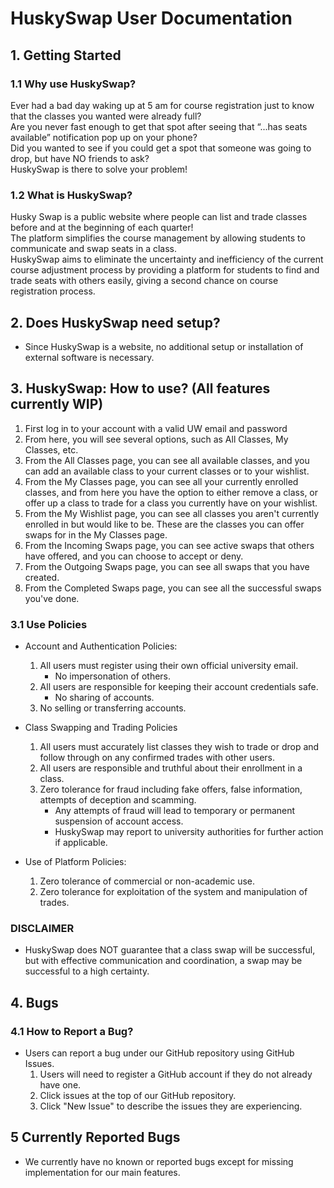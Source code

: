 # HuskySwap User Documentation

## 1. Getting Started
### 1.1 Why use HuskySwap?
Ever had a bad day waking up at 5 am for course registration just to know that the classes you wanted were already full? <br />
Are you never fast enough to get that spot after seeing that “...has seats available” notification pop up on your phone? <br />
Did you wanted to see if you could get a spot that someone was going to drop, but have NO friends to ask? <br />
HuskySwap is there to solve your problem!

### 1.2 What is HuskySwap?
Husky Swap is a public website where people can list and trade classes before and at the beginning of each quarter! <br />
The platform simplifies the course management by allowing students to communicate and swap seats in a class. <br />
HuskySwap aims to eliminate the uncertainty and inefficiency of the current course adjustment process by providing a platform for students to find and trade seats with others easily, giving a second chance on course registration process.


## 2. Does HuskySwap need setup?
- Since HuskySwap is a website, no additional setup or installation of external software is necessary.


## 3. HuskySwap: How to use? (All features currently WIP)
1. First log in to your account with a valid UW email and password
2. From here, you will see several options, such as All Classes, My Classes, etc.
3. From the All Classes page, you can see all available classes, and you can add an available class to your current classes or to your wishlist. 
4. From the My Classes page, you can see all your currently enrolled classes, and from here you have the option to either remove a class, or
   offer up a class to trade for a class you currently have on your wishlist. 
6. From the My Wishlist page, you can see all classes you aren't currently enrolled in but would like to be. These are the classes you
   can offer swaps for in the My Classes page. 
8. From the Incoming Swaps page, you can see active swaps that others have offered, and you can choose to accept or deny. 
9. From the Outgoing Swaps page, you can see all swaps that you have created.
10. From the Completed Swaps page, you can see all the successful swaps you've done. 

### 3.1 Use Policies
- Account and Authentication Policies:
  1. All users must register using their own official university email.
      - No impersonation of others.
  2. All users are responsible for keeping their account credentials safe.
      - No sharing of accounts.
  3. No selling or transferring accounts.

- Class Swapping and Trading Policies
  1. All users must accurately list classes they wish to trade or drop and follow through on any confirmed trades with other users.
  2. All users are responsible and truthful about their enrollment in a class.
  3. Zero tolerance for fraud including fake offers, false information, attempts of deception and scamming.
       - Any attempts of fraud will lead to temporary or permanent suspension of account access.
       - HuskySwap may report to university authorities for further action if applicable.

- Use of Platform Policies:
  1. Zero tolerance of commercial or non-academic use.
  2. Zero tolerance for exploitation of the system and manipulation of trades.

### DISCLAIMER
- HuskySwap does NOT guarantee that a class swap will be successful, but with effective communication and coordination, a swap may be successful to a high certainty.


## 4. Bugs
### 4.1 How to Report a Bug?
- Users can report a bug under our GitHub repository using GitHub Issues. 
  1. Users will need to register a GitHub account if they do not already have one.
  2. Click issues at the top of our GitHub repository.
  3. Click "New Issue" to describe the issues they are experiencing. 
## 5 Currently Reported Bugs
- We currently have no known or reported bugs except for missing implementation for our main features.

